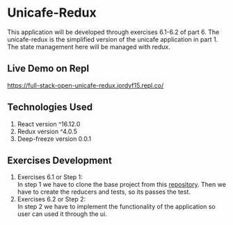 # Unicafe-Redux
This application will be developed through exercises 6.1-6.2 of part 6. The unicafe-redux is the simplified version of the unicafe application in part 1. The state management here will be managed with redux.

## Live Demo on Repl
https://full-stack-open-unicafe-redux.jordyf15.repl.co/

## Technologies Used
1. React version ^16.12.0
2. Redux version ^4.0.5
3. Deep-freeze version 0.0.1

## Exercises Development
1. Exercises 6.1 or Step 1:  
In step 1 we have to clone the base project from this [repository](https://github.com/fullstack-hy2020/unicafe-redux). Then we have to create the reducers and tests, so its passes the test.
2. Exercises 6.2 or Step 2:  
In step 2 we have to implement the functionality of the application so user can used it through the ui.
